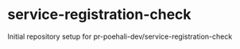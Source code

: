 # service-registration-check

Initial repository setup for pr-poehali-dev/service-registration-check